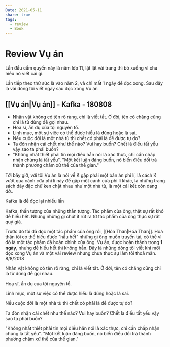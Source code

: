 ```yaml
---
Date: 2021-05-11
share: true
tags:
  - review
  - Book
---
```

# Review Vụ án
Lần đầu cầm quyển này là năm lớp 11, lật lật vài trang thì bỏ xuống vì chả hiểu nó viết cái gì.

Lần tiếp theo thử sức là vào năm 2, và chỉ mất 1 ngày để đọc xong. Sau đây là vài dòng tôi viết ngay sau đọc xong Vụ án

## [[Vụ án|Vụ án]] - Kafka - 180808

- Nhân vật không có tên rõ ràng, chỉ là viết tắt. Ở đời, tên có chăng cũng chỉ là từ dùng để gọi nhau.
- Hoạ sĩ, ẩn dụ của tội nguyên tổ.
- Linh mục, một sự việc có thể được hiểu là đúng hoặc là sai.
- Nếu cuộc đời là một nhà tù thì chết có phải là để được tự do?
- Ta đón nhận cái chết như thế nào? Vui hay buồn? Chết là điều tất yếu vậy sao ta phải buồn?
- "Không nhất thiết phải tin mọi điều hắn nói là xác thực, chỉ cần chấp nhận chúng là tất yếu". "Một kết luận đáng buồn, nó biến điều dối trá thành phương châm xử thế của thế gian."



Tới bây giờ, với tôi Vụ án là nói về K gặp phải một bản án phi lí, là cách K vượt qua cánh cửa phi lí này để gặp một cánh cửa phi lí khác, là những trang sách dày đặc chữ ken chặt nhau như một nhà tù, là một cái kết còn dang dở..

Kafka là để đọc lại nhiều lần


Kafka, thần tượng của những thần tượng. Tác phẩm của ông, thật sự rất khó để hiểu hết. Nhưng những gì chút ít rút ra từ tác phẩm của ông thực sự rất quý giá.

Trước đó tôi đã đọc một tác phẩm của ông rồi, [[Hóa Thân|Hóa Thân]]. Hoá thân tôi có thể hiểu được "hầu hết" những gì ông muốn truyền tải, có thể vì đó là một tác phẩm đã hoàn chỉnh của ông. Vụ án, được hoàn thành trong **1 ngày**, nhưng để hiểu hết thì không hẳn. Đây là những dòng tôi viết khi mới đọc xong Vụ án và một vài review nhưng chưa thực sự làm tôi thoã mãn. 8/8/2018

Nhân vật không có tên rõ ràng, chỉ là viết tắt. Ở đời, tên có chăng cũng chỉ là từ dùng để gọi nhau.

Hoạ sĩ, ẩn dụ của tội nguyên tổ.

Linh mục, một sự việc có thể được hiểu là đúng hoặc là sai.

Nếu cuộc đời là một nhà tù thì chết có phải là để được tự do?

Ta đón nhận cái chết như thế nào? Vui hay buồn? Chết là điều tất yếu vậy sao ta phải buồn?

"Không nhất thiết phải tin mọi điều hắn nói là xác thực, chỉ cần chấp nhận chúng là tất yếu". "Một kết luận đáng buồn, nó biến điều dối trá thành phương châm xử thế của thế gian."